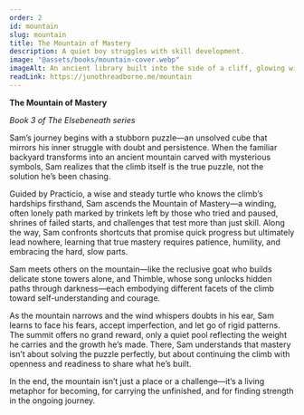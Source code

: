 ```yaml
---
order: 2
id: mountain
slug: mountain
title: The Mountain of Mastery
description: A quiet boy struggles with skill development.
image: "@assets/books/mountain-cover.webp"
imageAlt: An ancient library built into the side of a cliff, glowing with soft lantern light.
readLink: https://junothreadborne.me/mountain
---
```


**The Mountain of Mastery**

_Book 3 of The Elsebeneath series_

Sam’s journey begins with a stubborn puzzle—an unsolved cube that mirrors his inner struggle with doubt and persistence. When the familiar backyard transforms into an ancient mountain carved with mysterious symbols, Sam realizes that the climb itself is the true puzzle, not the solution he’s been chasing.

Guided by Practicio, a wise and steady turtle who knows the climb’s hardships firsthand, Sam ascends the Mountain of Mastery—a winding, often lonely path marked by trinkets left by those who tried and paused, shrines of failed starts, and challenges that test more than just skill. Along the way, Sam confronts shortcuts that promise quick progress but ultimately lead nowhere, learning that true mastery requires patience, humility, and embracing the hard, slow parts.

Sam meets others on the mountain—like the reclusive goat who builds delicate stone towers alone, and Thimble, whose song unlocks hidden paths through darkness—each embodying different facets of the climb toward self-understanding and courage.

As the mountain narrows and the wind whispers doubts in his ear, Sam learns to face his fears, accept imperfection, and let go of rigid patterns. The summit offers no grand reward, only a quiet pool reflecting the weight he carries and the growth he’s made. There, Sam understands that mastery isn’t about solving the puzzle perfectly, but about continuing the climb with openness and readiness to share what he’s built.

In the end, the mountain isn’t just a place or a challenge—it’s a living metaphor for becoming, for carrying the unfinished, and for finding strength in the ongoing journey.
